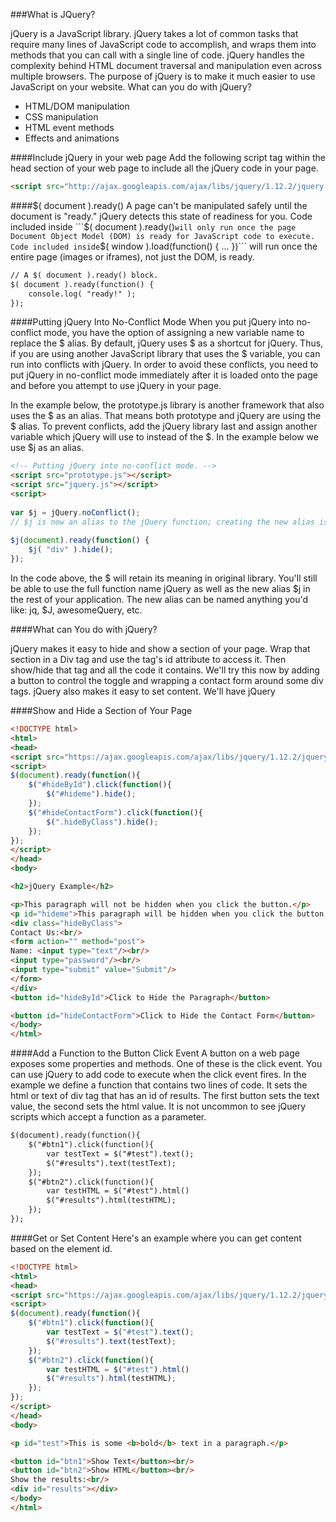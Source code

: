###What is JQuery?

jQuery is a JavaScript library. jQuery takes a lot of common tasks that require many lines of JavaScript code to accomplish, and wraps them into methods that you can call with a single line of code. jQuery handles the complexity behind HTML document traversal and manipulation even across multiple browsers. The purpose of jQuery is to make it much easier to use JavaScript on your website.
What can you do with jQuery?
 * HTML/DOM manipulation
 * CSS manipulation
 * HTML event methods
 * Effects and animations

####Include jQuery in your web page
Add the following script tag within the head section of your web page to include all the jQuery code in your page.
```html
<script src="http://ajax.googleapis.com/ajax/libs/jquery/1.12.2/jquery.min.js"></script>
```
 
####$( document ).ready()
A page can't be manipulated safely until the document is "ready." jQuery detects this state of readiness for you. Code included inside ```$( document ).ready()``` will only run once the page Document Object Model (DOM) is ready for JavaScript code to execute. Code included inside ```$( window ).load(function() { ... })``` will run once the entire page (images or iframes), not just the DOM, is ready.

```html
// A $( document ).ready() block.
$( document ).ready(function() {
    console.log( "ready!" );
});
```

####Putting jQuery Into No-Conflict Mode
When you put jQuery into no-conflict mode, you have the option of assigning a new variable name to replace the $ alias. By default, jQuery uses $ as a shortcut for jQuery. Thus, if you are using another JavaScript library that uses the $ variable, you can run into conflicts with jQuery. In order to avoid these conflicts, you need to put jQuery in no-conflict mode immediately after it is loaded onto the page and before you attempt to use jQuery in your page.


In the example below, the prototype.js library is another framework that also uses the $ as an alias. That means both prototype and jQuery are using the $ alias. To prevent conflicts, add the jQuery library last and assign another variable which jQuery will use to instead of the $. In the example below we use $j as an alias.
```html
<!-- Putting jQuery into no-conflict mode. -->
<script src="prototype.js"></script>
<script src="jquery.js"></script>
<script>
 
var $j = jQuery.noConflict();
// $j is now an alias to the jQuery function; creating the new alias is optional.
 
$j(document).ready(function() {
    $j( "div" ).hide();
});
```
In the code above, the $ will retain its meaning in original library. You'll still be able to use the full function name jQuery as well as the new alias $j in the rest of your application. The new alias can be named anything you'd like: jq, $J, awesomeQuery, etc.

####What can You do with jQuery?

jQuery makes it easy to hide and show a section of your page. Wrap that section in a Div tag and use the tag's id attribute to access it. Then show/hide that tag and all the code it contains. We'll try this now by adding a button to control the toggle and wrapping a contact form around some div tags. jQuery also makes it easy to set content. We'll have jQuery 

####Show and Hide a Section of Your Page
```html
<!DOCTYPE html>
<html>
<head>
<script src="https://ajax.googleapis.com/ajax/libs/jquery/1.12.2/jquery.min.js"></script>
<script>
$(document).ready(function(){
    $("#hideById").click(function(){
        $("#hideme").hide();
    });
    $("#hideContactForm").click(function(){
        $(".hideByClass").hide();
    });
});
</script>
</head>
<body>

<h2>jQuery Example</h2>

<p>This paragraph will not be hidden when you click the button.</p>
<p id="hideme">This paragraph will be hidden when you click the button.</p>
<div class="hideByClass">
Contact Us:<br/>
<form action="" method="post">
Name: <input type="text"/><br/>
<input type="password"/><br/>
<input type="submit" value="Submit"/>
</form>
</div>
<button id="hideById">Click to Hide the Paragraph</button>

<button id="hideContactForm">Click to Hide the Contact Form</button>
</body>
</html>

```
####Add a Function to the Button Click Event
A button on a web page exposes some properties and methods. One of these is the click event. You can use jQuery to add code to execute when the click event fires. In the example we define a function that contains two lines of code. It sets the html or text of div tag that has an id of results. The first button sets the text value, the second sets the html value. It is not uncommon to see jQuery scripts which accept a function as a parameter. 

```html
$(document).ready(function(){
    $("#btn1").click(function(){
        var testText = $("#test").text();
        $("#results").text(testText);
    });
    $("#btn2").click(function(){
        var testHTML = $("#test").html()
        $("#results").html(testHTML);
    });
});
```

####Get or Set Content
Here's an example where you can get content based on the element id. 

```html
<!DOCTYPE html>
<html>
<head>
<script src="https://ajax.googleapis.com/ajax/libs/jquery/1.12.2/jquery.min.js"></script>
<script>
$(document).ready(function(){
    $("#btn1").click(function(){
        var testText = $("#test").text();
        $("#results").text(testText);
    });
    $("#btn2").click(function(){
        var testHTML = $("#test").html()
        $("#results").html(testHTML);
    });
});
</script>
</head>
<body>

<p id="test">This is some <b>bold</b> text in a paragraph.</p>

<button id="btn1">Show Text</button><br/>
<button id="btn2">Show HTML</button><br/>
Show the results:<br/>
<div id="results"></div>
</body>
</html>
```
